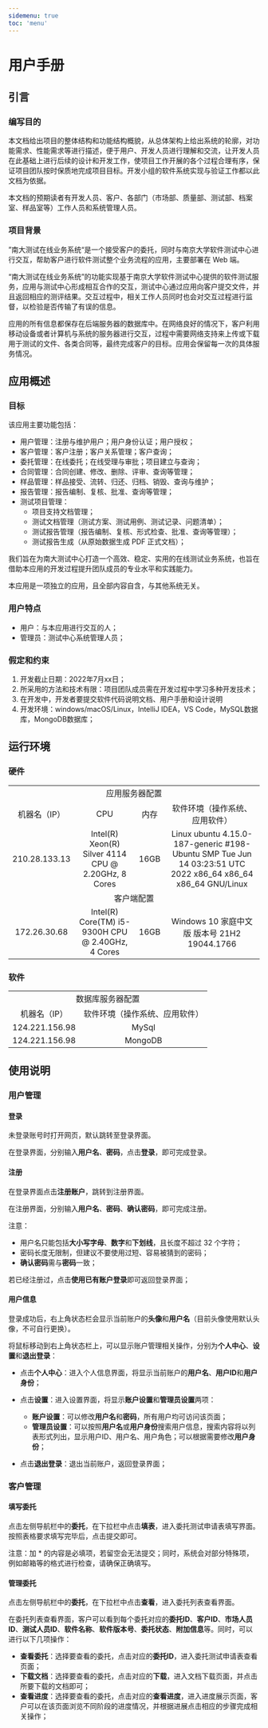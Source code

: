 ```yaml
---
sidemenu: true
toc: 'menu'
---
```


# **用户手册**

## **引言**

### **编写目的**

本文档给出项目的整体结构和功能结构概貌，从总体架构上给出系统的轮廓，对功能需求、性能需求等进行描述，便于用户、开发人员进行理解和交流，让开发人员在此基础上进行后续的设计和开发工作，使项目工作开展的各个过程合理有序，保证项目团队按时保质地完成项目目标。开发小组的软件系统实现与验证工作都以此文档为依据。

本文档的预期读者有开发人员、客户、各部门（市场部、质量部、测试部、档案室、样品室等）工作人员和系统管理人员。

### **项目背景**

”南大测试在线业务系统“是一个接受客户的委托，同时与南京大学软件测试中心进行交互，帮助客户进行软件测试整个业务流程的应用，主要部署在 Web 端。

“南大测试在线业务系统”的功能实现基于南京大学软件测试中心提供的软件测试服务，应用与测试中心形成相互合作的交互，测试中心通过应用向客户提交文件，并且返回相应的测评结果。交互过程中，相关工作人员同时也会对交互过程进行监督，以检验是否传输了有误的信息。

应用的所有信息都保存在后端服务器的数据库中。在网络良好的情况下，客户利用移动设备或者计算机与系统的服务器进行交互，过程中需要网络支持来上传或下载用于测试的文件、各类合同等，最终完成客户的目标。应用会保留每一次的具体服务情况。

## **应用概述**

### **目标**

该应用主要功能包括：

+ 用户管理：注册与维护用户；用户身份认证；用户授权；
+ 客户管理：客户注册；客户关系管理；客户查询；
+ 委托管理：在线委托；在线受理与审批；项目建立与查询；
+ 合同管理：合同创建、修改、删除、评审、查询等管理；
+ 样品管理：样品接受、流转、归还、归档、销毁、查询与维护；
+ 报告管理：报告编制、复核、批准、查询等管理；
+ 测试项目管理：
  + 项目支持文档管理；
  + 测试文档管理（测试方案、测试用例、测试记录、问题清单）；
  + 测试报告管理（报告编制、复核、形式检查、批准、查询等管理）；
  + 测试报告生成（从原始数据生成 PDF 正式文档）；

我们旨在为南大测试中心打造一个高效、稳定、实用的在线测试业务系统，也旨在借助本应用的开发过程提升团队成员的专业水平和实践能力。

本应用是一项独立的应用，且全部内容自含，与其他系统无关。

### **用户特点**

+ 用户：与本应用进行交互的人；
+ 管理员：测试中心系统管理人员；

### **假定和约束**

1. 开发截止日期：2022年7月xx日；
2. 所采用的方法和技术有限：项目团队成员需在开发过程中学习多种开发技术；
3. 在开发中，开发者要提交软件代码说明文档、用户手册和设计说明
4. 开发环境：windows/macOS/Linux，IntelliJ IDEA，VS Code，MySQL数据库，MongoDB数据库；

## **运行环境**

### **硬件**

<table>
    <tr>
        <td colspan="4" style="text-align:center">应用服务器配置</td>
    </tr>
    <tr>
        <td style="text-align:center">机器名（IP）</td>
        <td style="text-align:center">CPU</td>
        <td style="text-align:center">内存</td>
        <td style="text-align:center">软件环境（操作系统、应用软件）</td>
    </tr>
    <tr>
        <td style="text-align:center">210.28.133.13</td>
        <td style="text-align:center">Intel(R) Xeon(R) Silver 4114 CPU @ 2.20GHz, 8 Cores</td>
        <td style="text-align:center">16GB</td>
        <td style="text-align:center">Linux ubuntu 4.15.0-187-generic #198-Ubuntu SMP Tue Jun 14 03:23:51 UTC 2022 x86_64 x86_64 x86_64 GNU/Linux</td>
    </tr>
    <tr>
        <td colspan="4" style="text-align:center">客户端配置</td>
    </tr>
     <tr>
        <td style="text-align:center">172.26.30.68</td>
        <td style="text-align:center">Intel(R) Core(TM) i5-9300H CPU @ 2.40GHz, 4 Cores</td>
        <td style="text-align:center">16GB</td>
        <td style="text-align:center">Windows 10 家庭中文版 版本号 21H2 19044.1766</td>
    </tr>
</table>

### **软件**

<table>
    <tr>
        <td colspan="4" style="text-align:center">数据库服务器配置</td>
    </tr>
    <tr>
        <td style="text-align:center">机器名（IP）</td>
        <td style="text-align:center">软件环境（操作系统、应用软件）</td>
    </tr>
    <tr>
        <td style="text-align:center">124.221.156.98</td>
        <td style="text-align:center">MySql</td>
    </tr>
    <tr>
        <td style="text-align:center">124.221.156.98</td>
        <td style="text-align:center">MongoDB</td>
    </tr>
</table>

## **使用说明**

### **用户管理**

#### **登录**

未登录账号时打开网页，默认跳转至登录界面。

在登录界面，分别输入**用户名**、**密码**，点击**登录**，即可完成登录。

#### **注册**

在登录界面点击**注册账户**，跳转到注册界面。

在注册界面，分别输入**用户名**、**密码**、**确认密码**，即可完成注册。

注意：

+ 用户名只能包括**大小写字母**、**数字**和**下划线**，且长度不超过 32 个字符；
+ 密码长度无限制，但建议不要使用过短、容易被猜到的密码；
+ **确认密码**需与**密码**一致；

若已经注册过，点击**使用已有账户登录**即可返回登录界面；

#### **用户信息**

登录成功后，右上角状态栏会显示当前账户的**头像**和**用户名**（目前头像使用默认头像，不可自行更换）。

将鼠标移动到右上角状态栏上，可以显示账户管理相关操作，分别为**个人中心**、**设置**和**退出登录**：

+ 点击**个人中心**：进入个人信息界面，将显示当前账户的**用户名**、**用户ID**和**用户身份**；

+ 点击**设置**：进入设置界面，将显示**账户设置**和**管理员设置**两项：
  + **账户设置**：可以修改**用户名**和**密码**，所有用户均可访问该页面；
  + **管理员设置**：可以按照**用户名**或**用户身份**搜索用户信息，搜索内容将以列表形式列出，显示用户ID、用户名、用户角色；可以根据需要修改**用户身份**；
+ 点击**退出登录**：退出当前账户，返回登录界面；

### **客户管理**

#### 填写委托

点击左侧导航栏中的**委托**，在下拉栏中点击**填表**，进入委托测试申请表填写界面。按照表格要求填写完毕后，点击提交即可。

注意：加 * 的内容是必填项，若留空会无法提交；同时，系统会对部分特殊项，例如邮箱等的格式进行检查，请确保正确填写。

#### 管理委托

点击左侧导航栏中的**委托**，在下拉栏中点击**查看**，进入委托列表查看界面。

在委托列表查看界面，客户可以看到每个委托对应的**委托ID**、**客户ID**、**市场人员ID**、**测试人员ID**、**软件名称**、**软件版本号**、**委托状态**、**附加信息**等。同时，可以进行以下几项操作：

+ **查看委托**：选择要查看的委托，点击对应的**委托ID**，进入委托测试申请表查看页面；
+ **下载文档**：选择要查看的委托，点击对应的**下载**，进入文档下载页面，并点击所要下载的文档即可；
+ **查看进度**：选择要查看的委托，点击对应的**查看进度**，进入进度展示页面，客户可以在该页面浏览不同阶段的进度情况，并根据进展点击相应的步骤完成相关操作；

